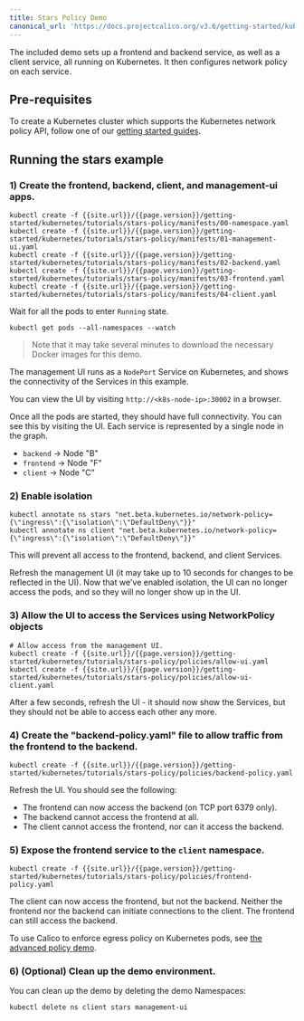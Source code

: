 ```yaml
---
title: Stars Policy Demo
canonical_url: 'https://docs.projectcalico.org/v3.6/getting-started/kubernetes/tutorials/stars-policy/'
---
```

The included demo sets up a frontend and backend service, as well as a client service, all
running on Kubernetes.  It then configures network policy on each service.

## Pre-requisites

To create a Kubernetes cluster which supports the Kubernetes network policy API, follow
one of our [getting started guides]({{site.baseurl}}/{{page.version}}/getting-started/kubernetes).  

## Running the stars example

### 1) Create the frontend, backend, client, and management-ui apps.

```shell
kubectl create -f {{site.url}}/{{page.version}}/getting-started/kubernetes/tutorials/stars-policy/manifests/00-namespace.yaml
kubectl create -f {{site.url}}/{{page.version}}/getting-started/kubernetes/tutorials/stars-policy/manifests/01-management-ui.yaml
kubectl create -f {{site.url}}/{{page.version}}/getting-started/kubernetes/tutorials/stars-policy/manifests/02-backend.yaml
kubectl create -f {{site.url}}/{{page.version}}/getting-started/kubernetes/tutorials/stars-policy/manifests/03-frontend.yaml
kubectl create -f {{site.url}}/{{page.version}}/getting-started/kubernetes/tutorials/stars-policy/manifests/04-client.yaml
```

Wait for all the pods to enter `Running` state.

```shell
kubectl get pods --all-namespaces --watch
```
> Note that it may take several minutes to download the necessary Docker images for this demo.

The management UI runs as a `NodePort` Service on Kubernetes, and shows the connectivity
of the Services in this example.

You can view the UI by visiting `http://<k8s-node-ip>:30002` in a browser.

Once all the pods are started, they should have full connectivity. You can see this by visiting the UI.  Each service is
represented by a single node in the graph.

- `backend` -> Node "B"
- `frontend` -> Node "F"
- `client` -> Node "C"

### 2) Enable isolation

```shell
kubectl annotate ns stars "net.beta.kubernetes.io/network-policy={\"ingress\":{\"isolation\":\"DefaultDeny\"}}"
kubectl annotate ns client "net.beta.kubernetes.io/network-policy={\"ingress\":{\"isolation\":\"DefaultDeny\"}}"
```

This will prevent all access to the frontend, backend, and client Services.

Refresh the management UI (it may take up to 10 seconds for changes to be reflected in the UI).
Now that we've enabled isolation, the UI can no longer access the pods, and so they will no longer show up in the UI.

### 3) Allow the UI to access the Services using NetworkPolicy objects

```shell
# Allow access from the management UI.
kubectl create -f {{site.url}}/{{page.version}}/getting-started/kubernetes/tutorials/stars-policy/policies/allow-ui.yaml
kubectl create -f {{site.url}}/{{page.version}}/getting-started/kubernetes/tutorials/stars-policy/policies/allow-ui-client.yaml
```

After a few seconds, refresh the UI - it should now show the Services, but they should not be able to access each other any more.

### 4) Create the "backend-policy.yaml" file to allow traffic from the frontend to the backend.

```shell
kubectl create -f {{site.url}}/{{page.version}}/getting-started/kubernetes/tutorials/stars-policy/policies/backend-policy.yaml
```

Refresh the UI.  You should see the following:

- The frontend can now access the backend (on TCP port 6379 only).
- The backend cannot access the frontend at all.
- The client cannot access the frontend, nor can it access the backend.

### 5) Expose the frontend service to the `client` namespace.

```shell
kubectl create -f {{site.url}}/{{page.version}}/getting-started/kubernetes/tutorials/stars-policy/policies/frontend-policy.yaml
```

The client can now access the frontend, but not the backend.  Neither the frontend nor the backend
can initiate connections to the client.  The frontend can still access the backend.

To use Calico to enforce egress policy on Kubernetes pods, see [the advanced policy demo]({{site.baseurl}}/{{page.version}}/getting-started/kubernetes/tutorials/advanced-policy).

### 6) (Optional) Clean up the demo environment.

You can clean up the demo by deleting the demo Namespaces:

```shell
kubectl delete ns client stars management-ui
```